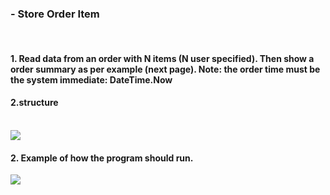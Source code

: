 <p><h3> - Store Order Item </h3> </p>

<br>

<p><h4>  
1. Read data from an order with N items (N user specified). Then show a
order summary as per example (next page). Note: the order time must be
the system immediate: DateTime.Now
</h4> </p>

<p><h4> 
2.structure
</h4> </p>

<br>

<img src="https://user-images.githubusercontent.com/89888583/156059444-4ac41b2c-0d52-457f-84c2-961c34d5076d.jpg" />


<br>

<p><h4> 
2. Example of how the program should run.
</h4> </p>
<img src="https://user-images.githubusercontent.com/89888583/156059445-6798ea0e-4013-4569-9050-6fa27cce1088.gif" />
